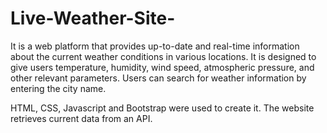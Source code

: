 # Live-Weather-Site-
It is a web platform that provides up-to-date and real-time information about the current weather conditions in various locations.
It is designed to give users temperature, humidity, wind speed, atmospheric pressure, and other relevant parameters. 
Users can search for weather information by entering the city name.

HTML, CSS, Javascript and Bootstrap were used to create it. The website retrieves current data from an API.
